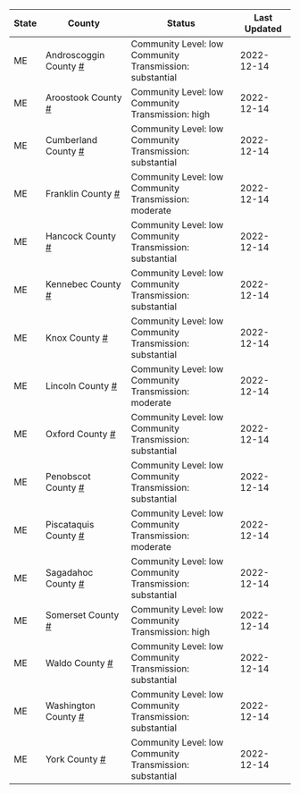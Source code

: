 State | County | Status | Last Updated
--- | --- | --- | --- 
ME | Androscoggin County <a href="#androscoggin_county">#</a> | <a name="androscoggin_county"></a>Community Level: low<br/>Community Transmission: substantial | 2022-12-14
ME | Aroostook County <a href="#aroostook_county">#</a> | <a name="aroostook_county"></a>Community Level: low<br/>Community Transmission: high | 2022-12-14
ME | Cumberland County <a href="#cumberland_county">#</a> | <a name="cumberland_county"></a>Community Level: low<br/>Community Transmission: substantial | 2022-12-14
ME | Franklin County <a href="#franklin_county">#</a> | <a name="franklin_county"></a>Community Level: low<br/>Community Transmission: moderate | 2022-12-14
ME | Hancock County <a href="#hancock_county">#</a> | <a name="hancock_county"></a>Community Level: low<br/>Community Transmission: substantial | 2022-12-14
ME | Kennebec County <a href="#kennebec_county">#</a> | <a name="kennebec_county"></a>Community Level: low<br/>Community Transmission: substantial | 2022-12-14
ME | Knox County <a href="#knox_county">#</a> | <a name="knox_county"></a>Community Level: low<br/>Community Transmission: substantial | 2022-12-14
ME | Lincoln County <a href="#lincoln_county">#</a> | <a name="lincoln_county"></a>Community Level: low<br/>Community Transmission: moderate | 2022-12-14
ME | Oxford County <a href="#oxford_county">#</a> | <a name="oxford_county"></a>Community Level: low<br/>Community Transmission: substantial | 2022-12-14
ME | Penobscot County <a href="#penobscot_county">#</a> | <a name="penobscot_county"></a>Community Level: low<br/>Community Transmission: substantial | 2022-12-14
ME | Piscataquis County <a href="#piscataquis_county">#</a> | <a name="piscataquis_county"></a>Community Level: low<br/>Community Transmission: moderate | 2022-12-14
ME | Sagadahoc County <a href="#sagadahoc_county">#</a> | <a name="sagadahoc_county"></a>Community Level: low<br/>Community Transmission: substantial | 2022-12-14
ME | Somerset County <a href="#somerset_county">#</a> | <a name="somerset_county"></a>Community Level: low<br/>Community Transmission: high | 2022-12-14
ME | Waldo County <a href="#waldo_county">#</a> | <a name="waldo_county"></a>Community Level: low<br/>Community Transmission: substantial | 2022-12-14
ME | Washington County <a href="#washington_county">#</a> | <a name="washington_county"></a>Community Level: low<br/>Community Transmission: substantial | 2022-12-14
ME | York County <a href="#york_county">#</a> | <a name="york_county"></a>Community Level: low<br/>Community Transmission: substantial | 2022-12-14
